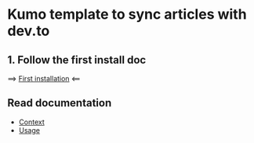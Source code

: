 # Kumo template to sync articles with dev.to

## 1. Follow the first install doc

==> [First installation](./docs/install.md) <==

## Read documentation

- [Context](./docs/context.md)
- [Usage](./docs/usage.md)

